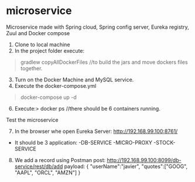 # microservice
Microservice made with Spring cloud, Spring config server, Eureka registry, Zuul and Docker compose

1) Clone to local machine
2) In the project folder execute:
  >gradlew copyAllDockerFiles   //to build the jars and move dockers files together.
3) Turn on the Docker Machine and MySQL service.
4) Execute the docker-compose.yml
  >docker-compose up -d
6) Execute:> docker ps   //there should be 6 containers running.

Test the microservice

7) In the browser whe open Eureka Server: http://192.168.99.100:8761/
  * It should be 3 application:
    -DB-SERVICE
    -MICRO-PROXY
    -STOCK-SERVICE



8) We add a record using Postman
post:
http://192.168.99.100:8099/db-service/rest/db/add
payload:
{
  "userName":"javier",
  "quotes":["GOOG", "AAPL", "ORCL", "AMZN"]
}
